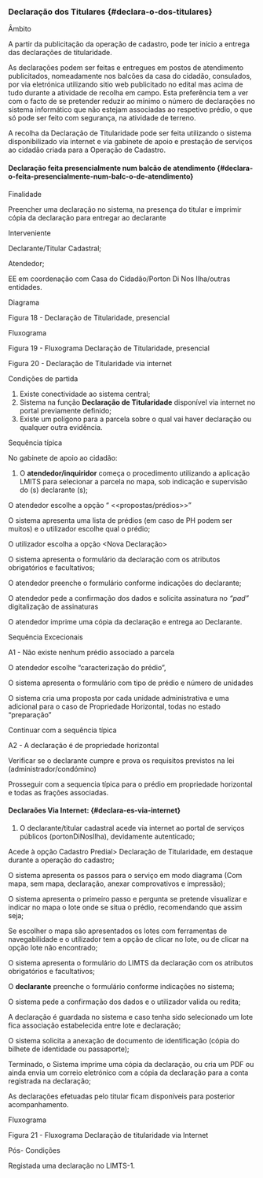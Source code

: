 ### Declaração dos Titulares {#declara-o-dos-titulares}

Âmbito

A partir da publicitação da operação de cadastro, pode ter início a entrega das declarações de titularidade.

As declarações podem ser feitas e entregues em postos de atendimento publicitados, nomeadamente nos balcões da casa do cidadão, consulados, por via eletrónica utilizando sitio web publicitado no edital mas acima de tudo durante a atividade de recolha em campo. Esta preferência tem a ver com o facto de se pretender reduzir ao mínimo o número de declarações no sistema informático que não estejam associadas ao respetivo prédio, o que só pode ser feito com segurança, na atividade de terreno.

A recolha da Declaração de Titularidade pode ser feita utilizando o sistema disponibilizado via internet e via gabinete de apoio e prestação de serviços ao cidadão criada para a Operação de Cadastro.

#### Declaração feita presencialmente num balcão de atendimento {#declara-o-feita-presencialmente-num-balc-o-de-atendimento}

Finalidade

Preencher uma declaração no sistema, na presença do titular e imprimir cópia da declaração para entregar ao declarante

Interveniente

Declarante/Titular Cadastral;

Atendedor;

EE em coordenação com Casa do Cidadão/Porton Di Nos Ilha/outras entidades.

Diagrama

Figura 18 - Declaração de Titularidade, presencial

Fluxograma

Figura 19 - Fluxograma Declaração de Titularidade, presencial

Figura 20 - Declaração de Titularidade via internet

Condições de partida

1. Existe conectividade ao sistema central;
2. Sistema na função **Declaração de Titularidade** disponível via internet no portal previamente definido;
3. Existe um polígono para a parcela sobre o qual vai haver declaração ou qualquer outra evidência.

Sequência típica

No gabinete de apoio ao cidadão:

1. O **atendedor/inquiridor** começa o procedimento utilizando a aplicação LMITS para selecionar a parcela no mapa, sob indicação e supervisão do \(s\) declarante \(s\);

O atendedor escolhe a opção “ &lt;&lt;propostas/prédios&gt;&gt;”

O sistema apresenta uma lista de prédios \(em caso de PH podem ser muitos\) e o utilizador escolhe qual o prédio;

O utilizador escolha a opção &lt;Nova Declaração&gt;

O sistema apresenta o formulário da declaração com os atributos obrigatórios e facultativos;

O atendedor preenche o formulário conforme indicações do declarante;

O atendedor pede a confirmação dos dados e solicita assinatura no _“pad”_ digitalização de assinaturas

O atendedor imprime uma cópia da declaração e entrega ao Declarante.

Sequência Excecionais

A1 - Não existe nenhum prédio associado a parcela

O atendedor escolhe “caracterização do prédio”,

O sistema apresenta o formulário com tipo de prédio e número de unidades

O sistema cria uma proposta por cada unidade administrativa e uma adicional para o caso de Propriedade Horizontal, todas no estado “preparação”

Continuar com a sequência típica

A2 - A declaração é de propriedade horizontal

Verificar se o declarante cumpre e prova os requisitos previstos na lei \(administrador/condómino\)

Prosseguir com a sequencia típica para o prédio em propriedade horizontal e todas as frações associadas.

#### Declaraões Via Internet: {#declara-es-via-internet}

1. O declarante/titular cadastral acede via internet ao portal de serviços públicos \(portonDiNosIlha\), devidamente autenticado;

Acede à opção Cadastro Predial&gt; Declaração de Titularidade, em destaque durante a operação do cadastro;

O sistema apresenta os passos para o serviço em modo diagrama \(Com mapa, sem mapa, declaração, anexar comprovativos e impressão\);

O sistema apresenta o primeiro passo e pergunta se pretende visualizar e indicar no mapa o lote onde se situa o prédio, recomendando que assim seja;

Se escolher o mapa são apresentados os lotes com ferramentas de navegabilidade e o utilizador tem a opção de clicar no lote, ou de clicar na opção lote não encontrado;

O sistema apresenta o formulário do LIMTS da declaração com os atributos obrigatórios e facultativos;

O **declarante** preenche o formulário conforme indicações no sistema;

O sistema pede a confirmação dos dados e o utilizador valida ou redita;

A declaração é guardada no sistema e caso tenha sido selecionado um lote fica associação estabelecida entre lote e declaração;

O sistema solicita a anexação de documento de identificação \(cópia do bilhete de identidade ou passaporte\);

Terminado, o Sistema imprime uma cópia da declaração, ou cria um PDF ou ainda envia um correio eletrónico com a cópia da declaração para a conta registrada na declaração;

As declarações efetuadas pelo titular ficam disponíveis para posterior acompanhamento.

Fluxograma

Figura 21 - Fluxograma Declaração de titularidade via Internet

Pós- Condições

Registada uma declaração no LIMTS-1.

